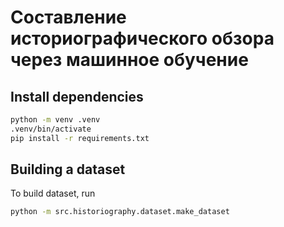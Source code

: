#  Составление историографического обзора через машинное обучение

## Install dependencies

```bash
python -m venv .venv
.venv/bin/activate
pip install -r requirements.txt
```

## Building a dataset

To build dataset, run

```bash
python -m src.historiography.dataset.make_dataset
```